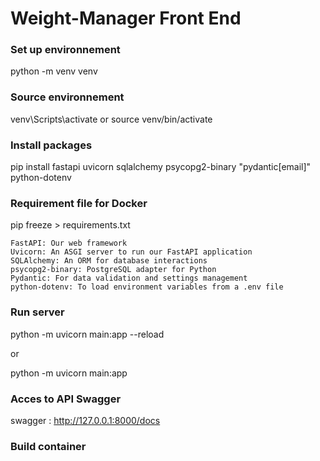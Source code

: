 
# Weight-Manager Front End

### Set up environnement
python -m venv venv

### Source environnement
venv\Scripts\activate    or    source venv/bin/activate

### Install packages
pip install fastapi uvicorn sqlalchemy psycopg2-binary "pydantic[email]" python-dotenv

### Requirement file for Docker
pip freeze > requirements.txt

    FastAPI: Our web framework
    Uvicorn: An ASGI server to run our FastAPI application
    SQLAlchemy: An ORM for database interactions
    psycopg2-binary: PostgreSQL adapter for Python
    Pydantic: For data validation and settings management
    python-dotenv: To load environment variables from a .env file

### Run server
python -m uvicorn main:app --reload

or

python -m uvicorn main:app

### Acces to API Swagger
swagger : http://127.0.0.1:8000/docs


### Build container


